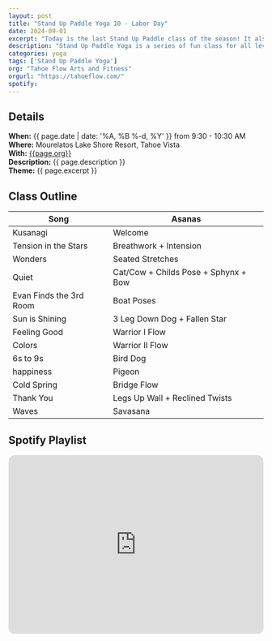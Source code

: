 ```yaml
---
layout: post
title: "Stand Up Paddle Yoga 10 - Labor Day"
date: 2024-09-01
excerpt: "Today is the last Stand Up Paddle class of the season! It also happens to be Labor Day, so the class honors those two milestones if you will."
description: "Stand Up Paddle Yoga is a series of fun class for all levels with flowing poses and breathwork to build stability, flexibility, and mindfulness. These classes will follow an arc of opening awareness, warm-up stretch, standing poses, balancing poses, inversions, grounding poses, relaxation, and a cold plunge."
categories: yoga
tags: ['Stand Up Paddle Yoga']
org: "Tahoe Flow Arts and Fitness"
orgurl: "https://tahoeflow.com/"
spotify: 
---
```


## Details

**When:** {{ page.date | date: '%A, %B %-d, %Y' }} from 9:30 - 10:30 AM    
**Where:** Mourelatos Lake Shore Resort, Tahoe Vista     
**With:** [{{page.org}}]({{page.orgurl}})      
**Description:** {{ page.description }}          
**Theme:** {{ page.excerpt }}         

## Class Outline

Song | Asanas   
---- | ----
Kusanagi | Welcome 
Tension in the Stars |  Breathwork + Intension
Wonders | Seated Stretches
Quiet |  Cat/Cow + Childs Pose + Sphynx + Bow 
Evan Finds the 3rd Room | Boat Poses 
Sun is Shining | 3 Leg Down Dog + Fallen Star
Feeling Good | Warrior I Flow
Colors | Warrior II Flow 
6s to 9s | Bird Dog 
happiness | Pigeon
Cold Spring | Bridge Flow
Thank You | Legs Up Wall + Reclined Twists
Waves | Savasana


## Spotify Playlist

<iframe style="border-radius:12px" src="https://open.spotify.com/embed/playlist/1rOJ6CxsoAOD0InBISaRkz?utm_source=generator" width="100%" height="352" frameBorder="0" allowfullscreen="" allow="autoplay; clipboard-write; encrypted-media; fullscreen; picture-in-picture" loading="lazy"></iframe>  



